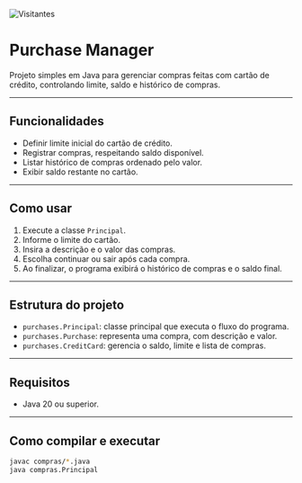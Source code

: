 ![Visitantes](https://komarev.com/ghpvc/?username=leonardoloss&label=Visualizações&color=0e75b6&style=flat)

# Purchase Manager

Projeto simples em Java para gerenciar compras feitas com cartão de crédito, controlando limite, saldo e histórico de compras.

---

## Funcionalidades

- Definir limite inicial do cartão de crédito.
- Registrar compras, respeitando saldo disponível.
- Listar histórico de compras ordenado pelo valor.
- Exibir saldo restante no cartão.

---

## Como usar

1. Execute a classe `Principal`.
2. Informe o limite do cartão.
3. Insira a descrição e o valor das compras.
4. Escolha continuar ou sair após cada compra.
5. Ao finalizar, o programa exibirá o histórico de compras e o saldo final.

---

## Estrutura do projeto

- `purchases.Principal`: classe principal que executa o fluxo do programa.
- `purchases.Purchase`: representa uma compra, com descrição e valor.
- `purchases.CreditCard`: gerencia o saldo, limite e lista de compras.

---

## Requisitos

- Java 20 ou superior.

---

## Como compilar e executar

```bash
javac compras/*.java
java compras.Principal
